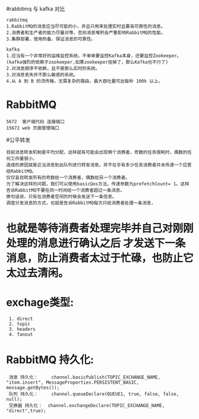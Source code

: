 
#rabbitmq 与 kafka 对比

    rabbitmq       
    1.RabbitMQ的消息应当尽可能的小，并且只用来处理实时且要高可靠性的消息。
    2.消费者和生产者的能力尽量对等，否则消息堆积会严重影响RabbitMQ的性能。
    3.集群部署，使用热备，保证消息的可靠性。
    
    kafka
    1.应当有一个非常好的运维监控系统，不单单要监控Kafka本身，还要监控Zookeeper。(kafka强烈的依赖于zookeeper,如果zookeeper挂掉了，那么Kafka也不行了)
    2.对消息顺序不依赖，且不是那么实时的系统。
    3.对消息丢失并不那么敏感的系统。
    4.从 A 到 B 的流传输，无需复杂的路由，最大吞吐量可达每秒 100k 以上。


# RabbitMQ 
    5672  客户端代码 连接端口
    15672 web 页面管理端口 
    
    
#公平转发
    
    目前消息转发机制是平均分配，这样就有可能会出现俩个消费者，奇数的任务很耗时，偶数的任何工作量很小，
    造成的原因就是近当消息到达队列进行转发消息。并不在乎有多少任务消费者并未传递一个应答给RabbitMQ。
    仅仅盲目转发所有的奇数给一个消费者，偶数给另一个消费者。
    为了解决这样的问题，我们可以使用basicQos方法，传递参数为prefetchCount= 1。这样告诉RabbitMQ不要在同一时间给一个消费者超过一条消息。
    换句话说，只有在消费者空闲的时候会发送下一条信息。
    调度分发消息的方式，也就是告诉RabbitMQ每次只给消费者处理一条消息， 
# **也就是等待消费者处理完毕并自己对刚刚处理的消息进行确认之后**  才发送下一条消息，防止消费者太过于忙碌，也防止它太过去清闲。


# exchage类型:
     1. direct
     2. topic
     3. headers 
     4. fanout
# RabbitMQ 持久化:     
     消息 持久化：     channel.basicPublish(TOPIC_EXCHANGE_NAME, "item.insert", MessageProperties.PERSISTENT_BASIC, message.getBytes());
     队列 持久化：     channel.queueDeclare(QUEUE1, true, false, false, null);
     交换器 持久化：  channel.exchangeDeclare(TOPIC_EXCHANGE_NAME, "direct",true);
